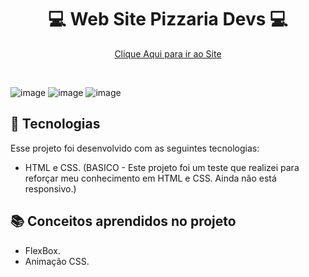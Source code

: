 ### <h1 align="center"> :computer: Web Site Pizzaria Devs :computer:</h1>

<p align="center">
 <a href="https://web-pizzaria.netlify.app/">Clique Aqui para ir ao Site</a><br/>
</p>

<br>

![image](https://github.com/user-attachments/assets/c78d6c05-9627-4263-a601-8f1fa1825fbc)
![image](https://github.com/user-attachments/assets/e9ca9c04-d581-4bc9-bdf0-569af5cc50b5)
![image](https://github.com/user-attachments/assets/e79b34e1-e4bc-4643-a073-bacc2ff7ef88)



## :rocket: Tecnologias

Esse projeto foi desenvolvido com as seguintes tecnologias:

- HTML e CSS. (BASICO - Este projeto foi um teste que realizei para reforçar meu conhecimento em HTML e CSS. Ainda não está responsivo.)

## :books: Conceitos aprendidos no projeto

- FlexBox.
- Animação CSS.
